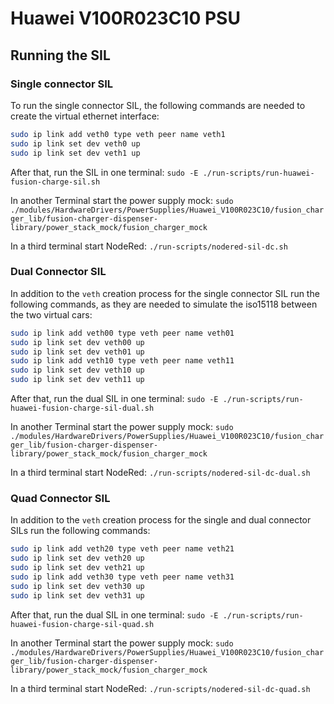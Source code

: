 # Huawei V100R023C10 PSU

## Running the SIL

### Single connector SIL

To run the single connector SIL, the following commands are needed to create the virtual ethernet interface:

```bash
sudo ip link add veth0 type veth peer name veth1
sudo ip link set dev veth0 up
sudo ip link set dev veth1 up
```

After that, run the SIL in one terminal: `sudo -E ./run-scripts/run-huawei-fusion-charge-sil.sh`

In another Terminal start the power supply mock: `sudo ./modules/HardwareDrivers/PowerSupplies/Huawei_V100R023C10/fusion_charger_lib/fusion-charger-dispenser-library/power_stack_mock/fusion_charger_mock`

In a third terminal start NodeRed: `./run-scripts/nodered-sil-dc.sh`

### Dual Connector SIL

In addition to the `veth` creation process for the single connector SIL run the following commands, as they are needed to simulate the iso15118 between the two virtual cars:

```bash
sudo ip link add veth00 type veth peer name veth01
sudo ip link set dev veth00 up
sudo ip link set dev veth01 up
sudo ip link add veth10 type veth peer name veth11
sudo ip link set dev veth10 up
sudo ip link set dev veth11 up
```

After that, run the dual SIL in one terminal: `sudo -E ./run-scripts/run-huawei-fusion-charge-sil-dual.sh`

In another Terminal start the power supply mock: `sudo ./modules/HardwareDrivers/PowerSupplies/Huawei_V100R023C10/fusion_charger_lib/fusion-charger-dispenser-library/power_stack_mock/fusion_charger_mock`

In a third terminal start NodeRed: `./run-scripts/nodered-sil-dc-dual.sh`


### Quad Connector SIL

In addition to the `veth` creation process for the single and dual connector SILs run the following commands:

```bash
sudo ip link add veth20 type veth peer name veth21
sudo ip link set dev veth20 up
sudo ip link set dev veth21 up
sudo ip link add veth30 type veth peer name veth31
sudo ip link set dev veth30 up
sudo ip link set dev veth31 up
```

After that, run the dual SIL in one terminal: `sudo -E ./run-scripts/run-huawei-fusion-charge-sil-quad.sh`

In another Terminal start the power supply mock: `sudo ./modules/HardwareDrivers/PowerSupplies/Huawei_V100R023C10/fusion_charger_lib/fusion-charger-dispenser-library/power_stack_mock/fusion_charger_mock`

In a third terminal start NodeRed: `./run-scripts/nodered-sil-dc-quad.sh`
